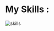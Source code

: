 <h1>My Skills : </h1>
<img src="https://skillicons.dev/icons?i=html,css,bootstrap,tailwindcss,js,react,angular,cs,dotnet,py,django" alt="skills"/>
